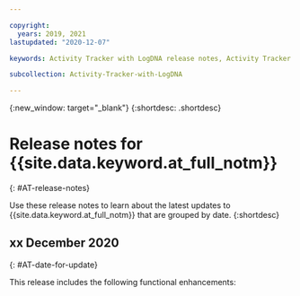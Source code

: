 ```yaml
---

copyright:
  years: 2019, 2021
lastupdated: "2020-12-07"

keywords: Activity Tracker with LogDNA release notes, Activity Tracker with LogDNA updates

subcollection: Activity-Tracker-with-LogDNA

---
```


{:new_window: target="_blank"}
{:shortdesc: .shortdesc}

# Release notes for {{site.data.keyword.at_full_notm}}
{: #AT-release-notes}
<!-- The title of your H1 should be Release notes for _service-name_, where _service-name_ is the non-trademarked short version conref. Include your service name as a search keyword at the top of your Markdown file. See the example keywords above. -->

Use these release notes to learn about the latest updates to {{site.data.keyword.at_full_notm}} that are grouped by date.
{:shortdesc}

<!-- If you also have a change log for your API or CLI, include the following tip with a link to the change log. 
For information about changes to the _service-name_ API, see [Change log for _service-name_ API](/docs/link-to-change-log).
{: tip}-->

## xx December 2020
{: #AT-date-for-update}

This release includes the following functional enhancements:


